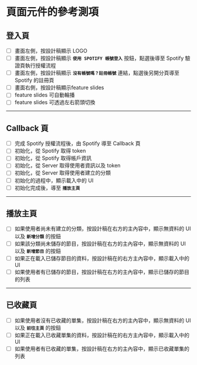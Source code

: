 # 頁面元件的參考測項

## 登入頁

- [ ] 畫面左側，按設計稿顯示 LOGO
- [ ] 畫面左側，按設計稿顯示 **`使用 SPOTIFY 帳號登入`** 按鈕，點選後導至 Spotify 驗證頁執行授權流程
- [ ] 畫面左側，按設計稿顯示 **`沒有帳號嗎？註冊帳號`** 連結，點選後另開分頁導至 Spotify 的註冊頁
- [ ] 畫面右側，按設計稿顯示feature slides
- [ ] feature slides 可自動輪播
- [ ] feature slides 可透過左右箭頭切換

---

## Callback 頁

- [ ] 完成 Spotify 授權流程後，由 Spotify 導至 Callback 頁
- [ ] 初始化，從 Spotify 取得 token
- [ ] 初始化，從 Spotify 取得帳戶資訊
- [ ] 初始化，從 Server 取得使用者資訊以及 token
- [ ] 初始化，從 Server 取得使用者建立的分類
- [ ] 初始化的過程中，顯示載入中的 UI
- [ ] 初始化完成後，導至 **`播放主頁`**

---

## 播放主頁

- [ ] 如果使用者尚未有建立的分類，按設計稿在右方的主內容中，顯示無資料的 UI 以及 **`新增分類`** 的按鈕
- [ ] 如果該分類尚未儲存的節目，按設計稿在右方的主內容中，顯示無資料的 UI 以及 **`新增節目`** 的按鈕
- [ ] 如果正在載入已儲存節目的資料，按設計稿在的右方主內容中，顯示載入中的 UI
- [ ] 如果使用者有已儲存的節目，按設計稿在右方的主內容中，顯示已儲存的節目的列表

---

## 已收藏頁

- [ ] 如果使用者沒有已收藏的單集，按設計稿在右方的主內容中，顯示無資料的 UI 以及 **`前往主頁`** 的按鈕
- [ ] 如果正在載入已收藏單集的資料，按設計稿在的右方主內容中，顯示載入中的 UI
- [ ] 如果使用者有已收藏的單集，按設計稿在右方的主內容中，顯示已收藏單集的列表